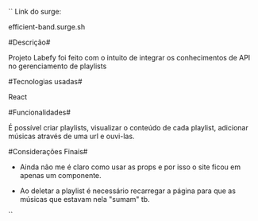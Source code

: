 ``
Link do surge:

efficient-band.surge.sh

#Descrição#

Projeto Labefy foi feito com o intuito de integrar os conhecimentos de API no gerenciamento de playlists

#Tecnologias usadas#

React

#Funcionalidades#

É possível criar playlists, visualizar o conteúdo de cada playlist, adicionar músicas através de uma url e ouvi-las.

#Considerações Finais#

- Ainda não me é claro como usar as props e por isso o site ficou em apenas um componente.

- Ao deletar a playlist é necessário recarregar a página para que as músicas que estavam nela "sumam" tb.

``

